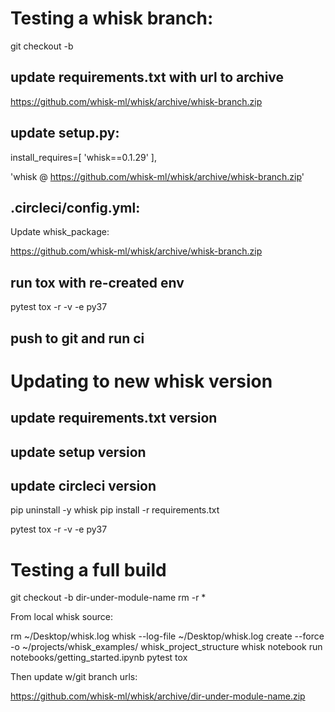 # Testing a whisk branch:

git checkout -b <whisk-branch>

## update requirements.txt with url to archive

https://github.com/whisk-ml/whisk/archive/whisk-branch.zip

## update setup.py:

install_requires=[
      'whisk==0.1.29'
  ],

'whisk @ https://github.com/whisk-ml/whisk/archive/whisk-branch.zip'

## .circleci/config.yml:

Update whisk_package:

https://github.com/whisk-ml/whisk/archive/whisk-branch.zip

## run tox with re-created env

pytest
tox -r -v -e py37

## push to git and run ci

# Updating to new whisk version

## update requirements.txt version

## update setup version

## update circleci version

pip uninstall -y whisk
pip install -r requirements.txt

pytest
tox -r -v -e py37

# Testing a full build

git checkout -b dir-under-module-name
rm -r *

From local whisk source:

rm ~/Desktop/whisk.log
whisk --log-file ~/Desktop/whisk.log create --force -o ~/projects/whisk_examples/ whisk_project_structure
whisk notebook run notebooks/getting_started.ipynb
pytest
tox

Then update w/git branch urls:

https://github.com/whisk-ml/whisk/archive/dir-under-module-name.zip

